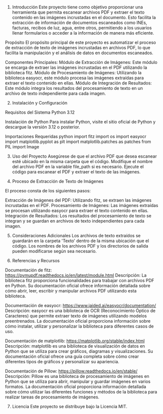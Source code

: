 1. Introducción
Este proyecto tiene como objetivo proporcionar una herramienta que permita escanear archivos PDF y extraer el texto contenido en las imágenes incrustadas en el documento. Esto facilita la extracción de información de documentos escaneados como INEs, facturas, recibos de luz, agua, entre otros, permitiendo a los usuarios llenar formularios o acceder a la información de manera más eficiente.

Propósito
El propósito principal de este proyecto es automatizar el proceso de extracción de texto de imágenes incrustadas en archivos PDF, lo que facilita la manipulación y el análisis de datos en documentos escaneados.

Componentes Principales:
Módulo de Extracción de Imágenes: Este módulo se encarga de extraer las imágenes incrustadas en el PDF utilizando la biblioteca fitz.
Módulo de Procesamiento de Imágenes: Utilizando la biblioteca easyocr, este módulo procesa las imágenes extraídas para extraer el texto contenido en ellas.
Módulo de Integración de Resultados: Este módulo integra los resultados del procesamiento de texto en un archivo de texto independiente para cada imagen.


2. Instalación y Configuración
   
Requisitos del Sistema
Python 3.12

Instalación de Python
Para instalar Python, visite el sitio oficial de Python y descargue la versión 3.12 o posterior.

Importaciones Requeridas
python
import fitz
import os
import easyocr
import matplotlib.pyplot as plt
import matplotlib.patches as patches
from PIL import Image


3. Uso del Proyecto
Asegúrese de que el archivo PDF que desea escanear esté ubicado en la misma carpeta que el código.
Modifique el nombre del archivo PDF en la variable file_path si es necesario.
Ejecute el código para escanear el PDF y extraer el texto de las imágenes.


4. Proceso de Extracción de Texto de Imágenes

El proceso consta de los siguientes pasos:

Extracción de Imágenes del PDF: Utilizando fitz, se extraen las imágenes incrustadas en el PDF.
Procesamiento de Imágenes: Las imágenes extraídas se procesan utilizando easyocr para extraer el texto contenido en ellas.
Integración de Resultados: Los resultados del procesamiento de texto se integran y se guardan en archivos de texto independientes para cada imagen.


5. Consideraciones Adicionales
Los archivos de texto extraídos se guardarán en la carpeta 'Texto' dentro de la misma ubicación que el código.
Los nombres de los archivos PDF y los directorios de salida pueden modificarse según sea necesario.


6. Referencias y Recursos

Documentación de fitz: https://pymupdf.readthedocs.io/en/latest/module.html
Descripción: La biblioteca fitz proporciona funcionalidades para trabajar con archivos PDF en Python. Su documentación oficial ofrece información detallada sobre cómo abrir, leer, escribir y manipular archivos PDF utilizando esta biblioteca.

Documentación de easyocr: https://www.jaided.ai/easyocr/documentation/
Descripción: easyocr es una biblioteca de OCR (Reconocimiento Óptico de Caracteres) que permite extraer texto de imágenes utilizando modelos preentrenados. La documentación oficial proporciona información sobre cómo instalar, utilizar y personalizar la biblioteca para diferentes casos de uso.

Documentación de matplotlib: https://matplotlib.org/stable/index.html
Descripción: matplotlib es una biblioteca de visualización de datos en Python que se utiliza para crear gráficos, diagramas y visualizaciones. Su documentación oficial ofrece una guía completa sobre cómo crear diferentes tipos de gráficos y personalizar su apariencia.

Documentación de Pillow: https://pillow.readthedocs.io/en/stable/
Descripción: Pillow es una biblioteca de procesamiento de imágenes en Python que se utiliza para abrir, manipular y guardar imágenes en varios formatos. La documentación oficial proporciona información detallada sobre cómo utilizar las diferentes funciones y métodos de la biblioteca para realizar tareas de procesamiento de imágenes.

7. Licencia
Este proyecto se distribuye bajo la Licencia MIT.
